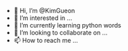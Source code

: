 - 👋 Hi, I’m @KimGueon
- 👀 I’m interested in ...
- 🌱 I’m currently learning python words
- 💞️ I’m looking to collaborate on ...
- 📫 How to reach me ...

<!---
KimGueon/KimGueon is a ✨ special ✨ repository because its `README.md` (this file) appears on your GitHub profile.
You can click the Preview link to take a look at your changes.
--->
